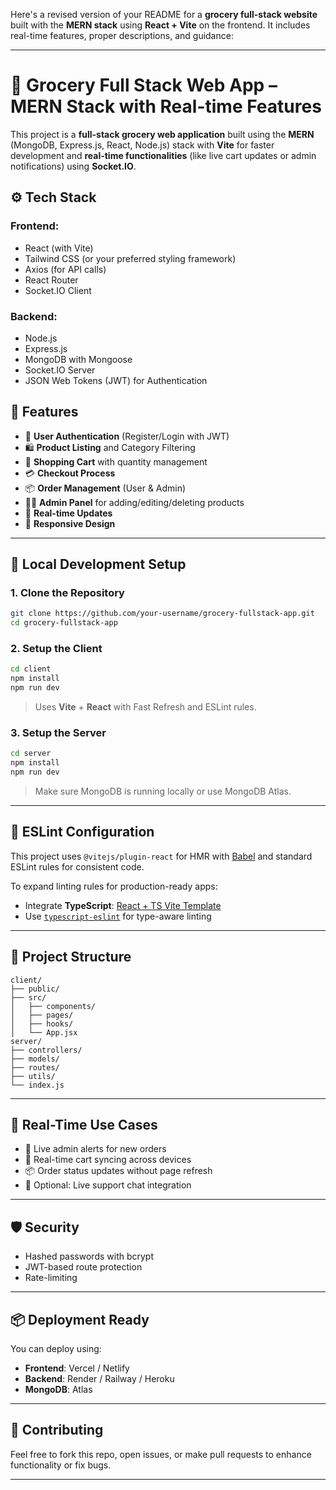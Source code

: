 Here's a revised version of your README for a **grocery full-stack website** built with the **MERN stack** using **React + Vite** on the frontend. It includes real-time features, proper descriptions, and guidance:

---

# 🛒 Grocery Full Stack Web App – MERN Stack with Real-time Features

This project is a **full-stack grocery web application** built using the **MERN** (MongoDB, Express.js, React, Node.js) stack with **Vite** for faster development and **real-time functionalities** (like live cart updates or admin notifications) using **Socket.IO**.

## ⚙️ Tech Stack

### Frontend:

* React (with Vite)
* Tailwind CSS (or your preferred styling framework)
* Axios (for API calls)
* React Router
* Socket.IO Client

### Backend:

* Node.js
* Express.js
* MongoDB with Mongoose
* Socket.IO Server
* JSON Web Tokens (JWT) for Authentication

## 🚀 Features

* 🔐 **User Authentication** (Register/Login with JWT)
* 🛍️ **Product Listing** and Category Filtering
* 🛒 **Shopping Cart** with quantity management
* 💳 **Checkout Process**
* 📦 **Order Management** (User & Admin)
* 👨‍🍳 **Admin Panel** for adding/editing/deleting products
* 📡 **Real-time Updates** 
* 📱 **Responsive Design**

---

## 🧪 Local Development Setup

### 1. Clone the Repository

```bash
git clone https://github.com/your-username/grocery-fullstack-app.git
cd grocery-fullstack-app
```

### 2. Setup the Client

```bash
cd client
npm install
npm run dev
```

> Uses **Vite** + **React** with Fast Refresh and ESLint rules.

### 3. Setup the Server

```bash
cd server
npm install
npm run dev
```

> Make sure MongoDB is running locally or use MongoDB Atlas.

---

## 🧰 ESLint Configuration

This project uses `@vitejs/plugin-react` for HMR with [Babel](https://babeljs.io/) and standard ESLint rules for consistent code.

To expand linting rules for production-ready apps:

* Integrate **TypeScript**: [React + TS Vite Template](https://github.com/vitejs/vite/tree/main/packages/create-vite/template-react-ts)
* Use [`typescript-eslint`](https://typescript-eslint.io) for type-aware linting

---

## 📁 Project Structure

```
client/
├── public/
├── src/
│   ├── components/
│   ├── pages/
│   ├── hooks/
│   └── App.jsx
server/
├── controllers/
├── models/
├── routes/
├── utils/
└── index.js
```

---

## 🧠 Real-Time Use Cases

* 🔔 Live admin alerts for new orders
* 🛒 Real-time cart syncing across devices
* 📦 Order status updates without page refresh
* 💬 Optional: Live support chat integration

---

## 🛡️ Security

* Hashed passwords with bcrypt
* JWT-based route protection
* Rate-limiting

---

## 📦 Deployment Ready

You can deploy using:

* **Frontend**: Vercel / Netlify
* **Backend**: Render / Railway / Heroku
* **MongoDB**: Atlas

---

## 🤝 Contributing

Feel free to fork this repo, open issues, or make pull requests to enhance functionality or fix bugs.

---

